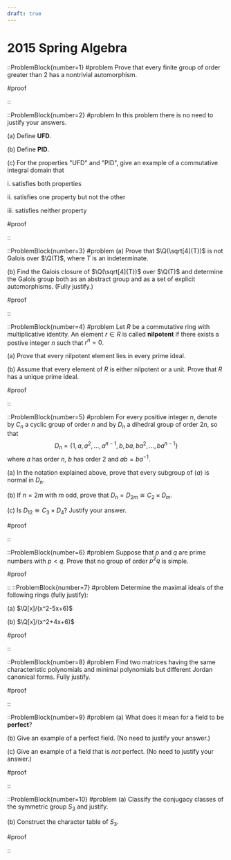 ```yaml
---
draft: true
---
```


# 2015 Spring Algebra

::ProblemBlock{number=1}
#problem
Prove that every finite group of order greater than 2 has a nontrivial automorphism.

#proof

::

::ProblemBlock{number=2}
#problem
In this problem there is no need to justify your answers.

(a) Define __UFD__.

(b) Define __PID__.

(c) For the properties "UFD" and "PID", give an example of a commutative integral domain that

i. satisfies both properties

ii. satisfies one property but not the other

iii. satisfies neither property

#proof

::

::ProblemBlock{number=3}
#problem
(a) Prove that $\Q(\sqrt[4]{T})$ is not Galois over $\Q(T)$, where $T$ is an indeterminate.

(b) Find the Galois closure of $\Q(\sqrt[4]{T})$ over $\Q(T)$ and determine the Galois group both as an abstract group and as a set of explicit automorphisms. (Fully justify.)

#proof

::

::ProblemBlock{number=4}
#problem
Let $R$ be a commutative ring with multiplicative identity. An element $r\in R$ is called __nilpotent__ if there exists a postive integer $n$ such that $r^n=0$.

(a) Prove that every nilpotent element lies in every prime ideal.

(b) Assume that every element of $R$ is either nilpotent or a unit. Prove that $R$ has a unique prime ideal.

#proof

::

::ProblemBlock{number=5}
#problem
For every positive integer $n$, denote by $C_n$ a cyclic group of order $n$ and by $D_n$ a dihedral group of order $2n$, so that
$$
D_n = \{1,a,a^2,\ldots,a^{n-1},b,ba,ba^2,\ldots,ba^{n-1}\}
$$
where $a$ has order $n$, $b$ has order 2 and $ab=ba^{-1}$.

(a) In the notation explained above, prove that every subgroup of $\langle a\rangle$ is normal in $D_n$.

(b) If $n=2m$ with $m$ odd, prove that $D_n = D_{2m} \cong C_2 \times D_m$.

(c) Is $D_{12}\cong C_3\times D_4$? Justify your answer.

#proof

::

::ProblemBlock{number=6}
#problem
Suppose that $p$ and $q$ are prime numbers with $p<q$. Prove that no group of order $p^2q$ is simple.

#proof

::
::ProblemBlock{number=7}
#problem
Determine the maximal ideals of the following rings (fully justify):

(a) $\Q[x]/(x^2-5x+6)$

(b) $\Q[x]/(x^2+4x+6)$

#proof

::

::ProblemBlock{number=8}
#problem
Find two matrices having the same characteristic polynomials and minimal polynomials but different Jordan canonical forms. Fully justify.

#proof

::

::ProblemBlock{number=9}
#problem
(a) What does it mean for a field to be __perfect__?

(b) Give an example of a perfect field. (No need to justify your answer.)

(c) Give an example of a field that is _not_ perfect. (No need to justify your answer.)

#proof

::

::ProblemBlock{number=10}
#problem
(a) Classify the conjugacy classes of the symmetric group $S_3$ and justify.

(b) Construct the character table of $S_3$.

#proof

::